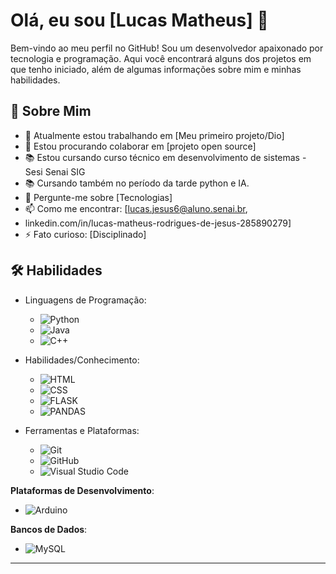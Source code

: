 # Olá, eu sou [Lucas Matheus] 👋

Bem-vindo ao meu perfil no GitHub! Sou um desenvolvedor  apaixonado por tecnologia e programação. 
Aqui você encontrará alguns dos projetos em que tenho iniciado,
além de algumas informações sobre mim e minhas habilidades.

## 🚀 Sobre Mim

- 🔭 Atualmente estou trabalhando em [Meu primeiro projeto/Dio]
- 👯 Estou procurando colaborar em [projeto open source]
- 📚 Estou cursando curso técnico em desenvolvimento de sistemas - Sesi Senai SIG
- 📚 Cursando também no período da tarde python e IA.
- 💬 Pergunte-me sobre [Tecnologias]
- 📫 Como me encontrar: [lucas.jesus6@aluno.senai.br,
- linkedin.com/in/lucas-matheus-rodrigues-de-jesus-285890279]
- ⚡ Fato curioso: [Disciplinado]

## 🛠️ Habilidades

- Linguagens de Programação: 
  - ![Python](https://img.shields.io/badge/Python-3776AB?style=for-the-badge&logo=python&logoColor=white)
  - ![Java](https://img.shields.io/badge/Java-007396?style=for-the-badge&logo=java&logoColor=white)
  - ![C++](https://img.shields.io/badge/C++-00599C?style=for-the-badge&logo=cplusplus&logoColor=white)

- Habilidades/Conhecimento:
  - ![HTML](https://camo.githubusercontent.com/bfe6a48836e87b13a16f1f56f88fee428475c2ac29247992ec9b8bcc7154f881/68747470733a2f2f696d672e736869656c64732e696f2f62616467652f48544d4c352d4533344632363f7374796c653d666f722d7468652d6261646765266c6f676f3d68746d6c35266c6f676f436f6c6f723d7768697465)
  - ![CSS](https://camo.githubusercontent.com/472c222e8f240a48ae51cd9b082a1b857be809dcd851a25150890c2da50c13a5/68747470733a2f2f696d672e736869656c64732e696f2f62616467652f435353332d3135373242363f7374796c653d666f722d7468652d6261646765266c6f676f3d63737333266c6f676f436f6c6f723d7768697465)
  - ![FLASK](
            <img src="https://cdn.jsdelivr.net/gh/devicons/devicon@latest/icons/threedsmax/threedsmax-original.svg" />
          )
  - ![PANDAS](
            <img src="https://cdn.jsdelivr.net/gh/devicons/devicon@latest/icons/threedsmax/threedsmax-original.svg" />
          )
  

- Ferramentas e Plataformas:
  - ![Git](https://img.shields.io/badge/Git-F05032?style=for-the-badge&logo=git&logoColor=white)
  - ![GitHub](https://img.shields.io/badge/GitHub-181717?style=for-the-badge&logo=github&logoColor=white)
  - ![Visual Studio Code](https://img.shields.io/badge/Visual_Studio_Code-0078d7?style=for-the-badge&logo=visual%20studio%20code&logoColor=white)
    
**Plataformas de Desenvolvimento**:
  - ![Arduino](https://img.shields.io/badge/Arduino-00979D?style=for-the-badge&logo=arduino&logoColor=white)

**Bancos de Dados**:
  - ![MySQL](https://img.shields.io/badge/MySQL-4479A1?style=for-the-badge&logo=mysql&logoColor=white)
---
